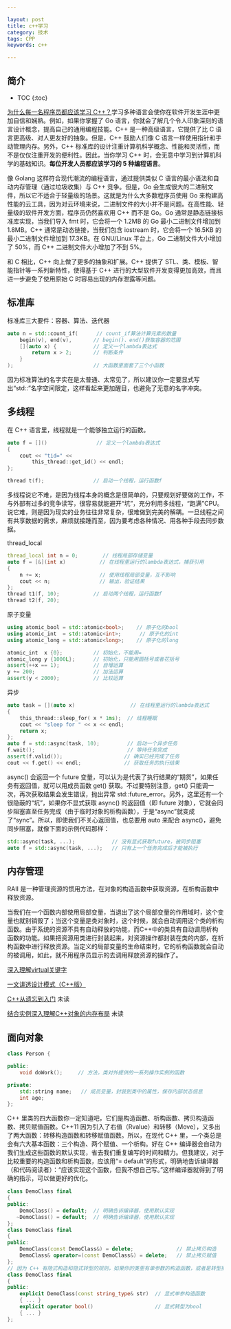 ```yaml
---

layout: post
title: c++学习
category: 技术
tags: CPP
keywords: c++

---
```


## 简介

* TOC
{:toc}


[为什么每一名程序员都应该学习 C++？](https://mp.weixin.qq.com/s/3T2n3yfcHYANymteMZ_PZA)学习多种语言会使你在软件开发生涯中更加自信和娴熟。例如，如果你掌握了 Go 语言，你就会了解几个令人印象深刻的语言设计概念，提高自己的通用编程技能。C++ 是一种高级语言，它提供了比 C 语言更高级、对人更友好的抽象。但是，C++ 鼓励人们像 C 语言一样使用指针和手动管理内存。另外，C++ 标准库的设计注重计算机科学概念、性能和灵活性，而不是仅仅注重开发的便利性。因此，当你学习 C++ 时，会无意中学习到计算机科学的基础知识。**每位开发人员都应该学习的 5 种编程语言**。

像 Golang 这样符合现代潮流的编程语言，通过提供类似 C 语言的最小语法和自动内存管理（通过垃圾收集）与 C++ 竞争。但是，Go 会生成很大的二进制文件，所以它不适合于轻量级的场景。这就是为什么大多数程序员使用 Go 来构建高性能的云工具，因为对云环境来说，二进制文件的大小并不是问题。在高性能、轻量级的软件开发方面，程序员仍然喜欢用 C++ 而不是 Go。Go 通常是静态链接标准库实现，当我们导入 fmt 时，它会将一个 1.2MB 的 Go 最小二进制文件增加到 1.8MB。C++ 通常是动态链接，当我们包含 iostream 时，它会将一个 16.5KB 的最小二进制文件增加到 17.3KB。在 GNU/Linux 平台上，Go 二进制文件大小增加了 50%，而 C++ 二进制文件大小增加了不到 5%。

和 C 相比，C++ 向上做了更多的抽象和扩展。C++ 提供了 STL、类、模板、智能指针等一系列新特性，使得基于 C++ 进行的大型软件开发变得更加高效，而且进一步避免了使用原始 C 时容易出现的内存泄露等问题。

## 标准库

标准库三大要件：容器、算法、迭代器

```c++
auto n = std::count_if(      // count_if算法计算元素的数量
    begin(v), end(v),       // begin()、end()获取容器的范围
    [](auto x) {            // 定义一个lambda表达式
        return x > 2;       // 判断条件
    }
);                          // 大函数里面套了三个小函数
```

因为标准算法的名字实在是太普通、太常见了，所以建议你一定要显式写出“std::”名字空间限定，这样看起来更加醒目，也避免了无意的名字冲突。


## 多线程

在 C++ 语言里，线程就是一个能够独立运行的函数。

```c++
auto f = []()                // 定义一个lambda表达式
{
    cout << "tid=" <<
        this_thread::get_id() << endl;
};

thread t(f);                // 启动一个线程，运行函数f
```

多线程说它不难，是因为线程本身的概念是很简单的，只要规划好要做的工作，不与外部有过多的竞争读写，很容易就能避开“坑”，充分利用多线程，“跑满”CPU。说它难，则是因为现实的业务往往非常复杂，很难做到完美的解耦。一旦线程之间有共享数据的需求，麻烦就接踵而至，因为要考虑各种情况、用各种手段去同步数据。

thread_local
```c++
thread_local int n = 0;        // 线程局部存储变量
auto f = [&](int x)           // 在线程里运行的lambda表达式，捕获引用
{   
    n += x;                   // 使用线程局部变量，互不影响
    cout << n;                // 输出，验证结果
};  
thread t1(f, 10);           // 启动两个线程，运行函数f
thread t2(f, 20);
```

原子变量

```c++
using atomic_bool = std::atomic<bool>;    // 原子化的bool
using atomic_int  = std::atomic<int>;      // 原子化的int
using atomic_long = std::atomic<long>;    // 原子化的long

atomic_int  x {0};          // 初始化，不能用=
atomic_long y {1000L};      // 初始化，只能用圆括号或者花括号
assert(++x == 1);           // 自增运算
y += 200;                   // 加法运算
assert(y < 2000);           // 比较运算 
```
异步
```c++
auto task = [](auto x)                  // 在线程里运行的lambda表达式
{
    this_thread::sleep_for( x * 1ms);  // 线程睡眠
    cout << "sleep for " << x << endl;
    return x;
};
auto f = std::async(task, 10);         // 启动一个异步任务
f.wait();                              // 等待任务完成
assert(f.valid());                    // 确实已经完成了任务
cout << f.get() << endl;              // 获取任务的执行结果
```
async() 会返回一个 future 变量，可以认为是代表了执行结果的“期货”，如果任务有返回值，就可以用成员函数 get() 获取。不过要特别注意，get() 只能调一次，再次获取结果会发生错误，抛出异常 std::future_error。另外，这里还有一个很隐蔽的“坑”，如果你不显式获取 async() 的返回值（即 future 对象），它就会同步阻塞直至任务完成（由于临时对象的析构函数），于是“async”就变成了“sync”。所以，即使我们不关心返回值，也总要用 auto 来配合 async()，避免同步阻塞，就像下面的示例代码那样：
```c++
std::async(task, ...);            // 没有显式获取future，被同步阻塞
auto f = std::async(task, ...);   // 只有上一个任务完成后才能被执行
```

## 内存管理

RAII 是一种管理资源的惯用方法，在对象的构造函数中获取资源，在析构函数中释放资源。

当我们在一个函数内部使用局部变量，当退出了这个局部变量的作用域时，这个变量也就别销毁了；当这个变量是类对象时，这个时候，就会自动调用这个类的析构函数。由于系统的资源不具有自动释放的功能，而C++中的类具有自动调用析构函数的功能。如果把资源用类进行封装起来，对资源操作都封装在类的内部，在析构函数中进行释放资源。当定义的局部变量的生命结束时，它的析构函数就会自动的被调用，如此，就不用程序员显示的去调用释放资源的操作了。


[深入理解virtual关键字](https://mp.weixin.qq.com/s/fvgU5iBP9_0yZOsX0no_Cg)

[一文讲透设计模式（C++版）](https://mp.weixin.qq.com/s/dNg1CymE13_uHe9bQsCL-g)

[C++从遗忘到入门](https://mp.weixin.qq.com/s/qlFa49V3Xo_A3Jp24SMM2w) 未读

[结合实例深入理解C++对象的内存布局](https://mp.weixin.qq.com/s/pzvI1AEUoz6uWdjlBI2xSQ) 未读

## 面向对象

```c++
class Person {

public:
    void doWork();     // 方法，类对外提供的一系列操作实例的函数

private:
    std::string name;   // 成员变量，封装到类中的属性，保存内部状态信息
    int age;
};
```

C++ 里类的四大函数你一定知道吧，它们是构造函数、析构函数、拷贝构造函数、拷贝赋值函数。C++11 因为引入了右值（Rvalue）和转移（Move），又多出了两大函数：转移构造函数和转移赋值函数。所以，在现代 C++ 里，一个类总是会有六大基本函数：三个构造、两个赋值、一个析构。好在 C++ 编译器会自动为我们生成这些函数的默认实现，省去我们重复编写的时间和精力。但我建议，对于比较重要的构造函数和析构函数，应该用“= default”的形式，明确地告诉编译器（和代码阅读者）：“应该实现这个函数，但我不想自己写。”这样编译器就得到了明确的指示，可以做更好的优化。

```c++
class DemoClass final 
{
public:
    DemoClass() = default;  // 明确告诉编译器，使用默认实现
   ~DemoClass() = default;  // 明确告诉编译器，使用默认实现
};
class DemoClass final 
{
public:
    DemoClass(const DemoClass&) = delete;              // 禁止拷贝构造
    DemoClass& operator=(const DemoClass&) = delete;   // 禁止拷贝赋值
};
// 因为 C++ 有隐式构造和隐式转型的规则，如果你的类里有单参数的构造函数，或者是转型操作符函数，为了防止意外的类型转换，保证安全，就要使用“explicit”将这些函数标记为“显式”。
class DemoClass final 
{
public:
    explicit DemoClass(const string_type& str)  // 显式单参构造函数
    { ... }
    explicit operator bool()                    // 显式转型为bool
    { ... }
};
```